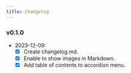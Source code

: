 ```yaml
---
title: Changelog
---
```



### v0.1.0
- 2023-12-09:
  - [x] Create changelog.md.
  - [x] Enable to show images in Markdown.
  - [x] Add table of contents to accordion menu.